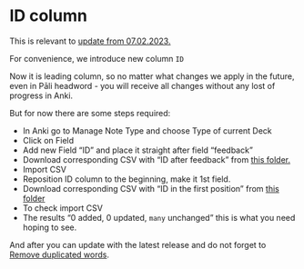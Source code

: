 <h1>ID column</h1>

This is relevant to [update from 07.02.2023.](https://github.com/sasanarakkha/study-tools/releases/tag/artifacts-07.02.2023_12-59-44)

For convenience, we introduce new column `ID`

Now it is leading column, so no matter what changes we apply in the future, even in Pāli headword - you will receive all changes without any lost of progress in Anki.

But for now there are some steps required:

- In Anki go to Manage Note Type and choose Type of current Deck
- Click on Field
- Add new Field “ID” and place it straight after field “feedback”
- Download corresponding CSV with “ID after feedback” from [this folder.](https://github.com/sasanarakkha/study-tools/id-feb-23/tree/main/ID%20after%20feedback)
- Import CSV
- Reposition ID column to the beginning, make it 1st field.
- Download corresponding CSV with “ID in the first position” from [this folder](https://github.com/sasanarakkha/study-tools/id-feb-23/tree/main/ID%20in%20the%20first%20possition)
- To check import CSV
- The results “0 added, 0 updated, `many` unchanged” this is what you need hoping to see.

And after you can update with the latest release and do not forget to [Remove duplicated words](https://sasanarakkha.github.io/study-tools/test.html).
